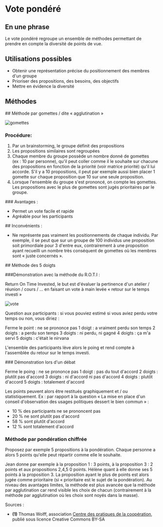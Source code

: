 # Vote pondéré

## En une phrase

Le vote pondéré regroupe un ensemble de méthodes permettant de prendre en compte la diversité de points de vue. 

## Utilisations possibles
* Obtenir une représentation précise du positionnement des membres d'un groupe
* Prioriser des propositions, des besoins, des objectifs
* Mettre en évidence la diversité

## Méthodes

## Méthode par gomettes / dite « agglutination »

![gomettes](http://photos-c.ak.instagram.com/hphotos-ak-xfa1/10747828_329059457273474_841093291_n.jpg)

### Procédure: 

1. Par un brainstorming, le groupe définit des propositions
2. Les propositions similaires sont regroupées
3. Chaque membre du groupe possède un nombre donné de gomettes (ex : 10 par personne), qu'il peut coller comme il le souhaite sur chacune des propositions en fonction de la priorité (voir matrice priorité) qu'il lui accorde. S'il y a 10 propositions, il peut par exemple aussi bien placer 1 gomette sur chaque proposition que 10 sur une seule proposition.
4. Lorsque l'ensemble du groupe s'est prononcé, on compte les gomettes. Les propositions avec le plus de gomettes sont jugés prioritaires par le groupe.

### Avantages : 

* Permet un vote facile et rapide
* Agréable pour les participants

## Inconvénients : 

* Ne représente pas vraiment les positionnements de chaque individu. Par exemple, il se peut que sur un groupe de 100 individus une proposition soit primordiale pour 3 d'entre eux, contrairement à une proposition ayant recueilli un nombre très conséquent de gomettes où les membres sont « juste concernés ».

## Méthode des 5 doigts

###Démonstration avec la méthode du R.O.T.I : 

Return On Time Invested,  le but est d'évaluer la pertinence d'un atelier / réunion / cours / … en faisant un vote à main levée « retour sur le temps investi »

![vote](http://upload.wikimedia.org/wikipedia/commons/thumb/1/1d/Hands_as2_and_3.svg/220px-Hands_as2_and_3.svg.png)

Question aux participants : si vous pouviez estimé si vous aviez perdu votre temps ou non, vous diriez : 

Ferme le point : ne se prononce pas
1 doigt : a vraiment perdu son temps
2 doigts : a perdu son temps
3 doigts : ni perdu, ni gagné
4 doigts : ça m'a servi
5 doigts : c'était le nirvana

L'ensemble des participants lève alors le poing et rend compte à l'assemblée du retour sur le temps investi.

### Démonstration lors d'un débat 

Ferme le poing : ne se prononce pas
1 doigt : pas du tout d'accord
2 doigts : plutôt pas d'accord
3 doigts : ni d'accord ni pas d'accord
4 doigts : plutôt d'accord
5 doigts : totalement d'accord

Les points peuvent alors être restitués graphiquement et / ou statistiquement. Ex : par rapport à la question « La mise en place d'un conseil d'observation des usages politiques dessert le bien commun » :
* 10 % des participants ne se prononcent pas
* 20 % ne sont plutôt pas d'accord
* 58 % sont plutôt d'accord
* 12 % sont totalement d'accord

### Méthode par pondération chiffrée 

Proposez par exemple 5 propositions à la pondération. Chaque personne a alors 5 points qu'elle peut répartir comme elle le souhaite. 

Jean donne par exemple à la proposition 1 : 3 points, à la proposition 3 : 2 points et aux propositions 2,4,5 0 points. Hélène quant à elle donne ses 5 points à la proposition 3. La proposition ayant le plus de points est alors jugée comme prioritaire (si « prioritaire est le sujet de la pondération). Au niveau des avantages limites, la méthode est plus avancée que la méthode par agglutination car rend visible les choix de chacun (contrairement à la méthode par agglutination où les choix sont noyés dans la masse). 

Sources :

* **(1)** Thomas Wolff, association [Centre des pratiques de la coopération](http://cpcoop.fr), publié sous licence Creative Commons BY-SA 

